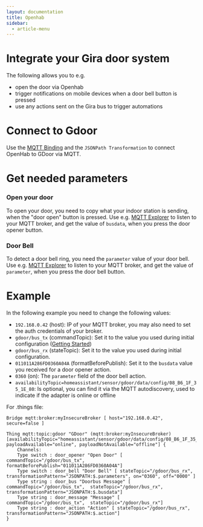 ```yaml
---
layout: documentation
title: Openhab
sidebar:
  - article-menu
---
```


# Integrate your Gira door system

The following allows you to e.g.
- open the door via Openhab
- trigger notifications on mobile devices when a door bell button is pressed
- use any actions sent on the Gira bus to trigger automations

# Connect to Gdoor
Use the  [MQTT Binding](https://www.openhab.org/addons/bindings/mqtt.generic/) and the `JSONPath Transformation` to connect OpenHab to GDoor via MQTT.

# Get needed parameters
### Open your door
To open your door, you need to copy what your indoor station is sending,
when the "door open" button is pressed.
Use e.g. [MQTT Explorer](http://mqtt-explorer.com/) to listen to your MQTT broker,
and get the value of `busdata`, when you press the door opener button.

### Door Bell
To detect a door bell ring,
you need the `parameter` value of your door bell.
Use e.g. [MQTT Explorer](http://mqtt-explorer.com/) to listen to your MQTT broker,
and get the value of `parameter`, when you press the door bell button.

# Example
In the following example you need to change the following values:
- `192.168.0.42` (host): IP of your MQTT broker, you may also need to set the auth credentials of your broker.
- `gdoor/bus_tx` (commandTopic): Set it to the value you used during initial configuration ([Getting Started](/documentation/getting-started.html))
- `gdoor/bus_rx` (stateTopic): Set it to the value you used during initial configuration.
- `011011A286FD0360A04A` (formatBeforePublish): Set it to the `busdata` value you received for a door opener action.
- `0360` (on): The `parameter` field of the door bell action.
- `availabilityTopic=homeassistant/sensor/gdoor/data/config/08_B6_1F_35_1E_80`: Is optional, you can find it via the MQTT autodiscovery,
   used to indicate if the adapter is online or offline

For .things file:
```
Bridge mqtt:broker:myInsecureBroker [ host="192.168.0.42", secure=false ]

Thing mqtt:topic:gdoor "GDoor" (mqtt:broker:myInsecureBroker) [availabilityTopic="homeassistant/sensor/gdoor/data/config/08_B6_1F_35_1E_80", payloadAvailable="online", payloadNotAvailable="offline"] {
    Channels:
    Type switch : door_opener "Open Door" [ commandTopic="/gdoor/bus_tx", formatBeforePublish="011011A286FD0360A04A"]
    Type switch : door_bell "Door Bell" [ stateTopic="/gdoor/bus_rx", transformationPattern="JSONPATH:$.parameters", on="0360", off="0000" ]
    Type string : door_bus "Doorbus Message" [ commandTopic="/gdoor/bus_tx",  stateTopic="/gdoor/bus_rx", transformationPattern="JSONPATH:$.busdata"]
    Type string : door_message "Message" [ commandTopic="/gdoor/bus_tx",  stateTopic="/gdoor/bus_rx"]
    Type string : door_action "Action" [ stateTopic="/gdoor/bus_rx", transformationPattern="JSONPATH:$.action"]
}




